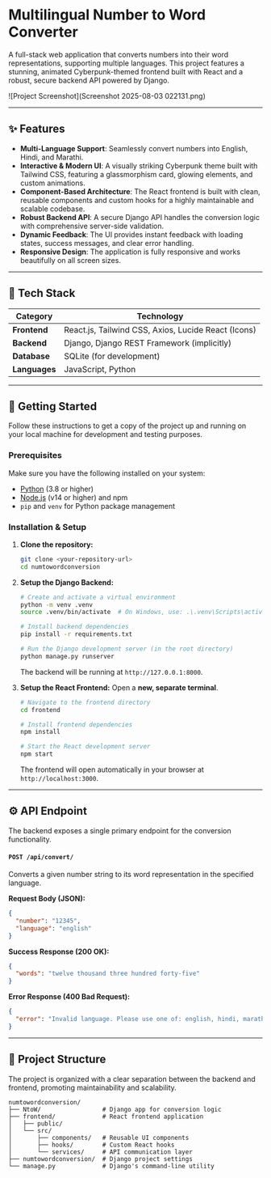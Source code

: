 # Multilingual Number to Word Converter

A full-stack web application that converts numbers into their word representations, supporting multiple languages. This project features a stunning, animated Cyberpunk-themed frontend built with React and a robust, secure backend API powered by Django.

![Project Screenshot](Screenshot 2025-08-03 022131.png)

---

## ✨ Features

- **Multi-Language Support**: Seamlessly convert numbers into English, Hindi, and Marathi.
- **Interactive & Modern UI**: A visually striking Cyberpunk theme built with Tailwind CSS, featuring a glassmorphism card, glowing elements, and custom animations.
- **Component-Based Architecture**: The React frontend is built with clean, reusable components and custom hooks for a highly maintainable and scalable codebase.
- **Robust Backend API**: A secure Django API handles the conversion logic with comprehensive server-side validation.
- **Dynamic Feedback**: The UI provides instant feedback with loading states, success messages, and clear error handling.
- **Responsive Design**: The application is fully responsive and works beautifully on all screen sizes.

---

## 🚀 Tech Stack

| Category      | Technology                                                              |
|---------------|-------------------------------------------------------------------------|
| **Frontend**  | React.js, Tailwind CSS, Axios, Lucide React (Icons)                     |
| **Backend**   | Django, Django REST Framework (implicitly)                              |
| **Database**  | SQLite (for development)                                                |
| **Languages** | JavaScript, Python                                                      |

---

## 🏁 Getting Started

Follow these instructions to get a copy of the project up and running on your local machine for development and testing purposes.

### Prerequisites

Make sure you have the following installed on your system:
- [Python](https://www.python.org/downloads/) (3.8 or higher)
- [Node.js](https://nodejs.org/) (v14 or higher) and npm
- `pip` and `venv` for Python package management

### Installation & Setup

1.  **Clone the repository:**
    ```sh
    git clone <your-repository-url>
    cd numtowordconversion
    ```

2.  **Setup the Django Backend:**
    ```sh
    # Create and activate a virtual environment
    python -m venv .venv
    source .venv/bin/activate  # On Windows, use: .\.venv\Scripts\activate

    # Install backend dependencies
    pip install -r requirements.txt

    # Run the Django development server (in the root directory)
    python manage.py runserver
    ```
    The backend will be running at `http://127.0.0.1:8000`.

3.  **Setup the React Frontend:**
    Open a **new, separate terminal**.
    ```sh
    # Navigate to the frontend directory
    cd frontend

    # Install frontend dependencies
    npm install

    # Start the React development server
    npm start
    ```
    The frontend will open automatically in your browser at `http://localhost:3000`.

---

## ⚙️ API Endpoint

The backend exposes a single primary endpoint for the conversion functionality.

#### `POST /api/convert/`

Converts a given number string to its word representation in the specified language.

**Request Body (JSON):**
```json
{
  "number": "12345",
  "language": "english"
}
```

**Success Response (200 OK):**
```json
{
  "words": "twelve thousand three hundred forty-five"
}
```

**Error Response (400 Bad Request):**
```json
{
  "error": "Invalid language. Please use one of: english, hindi, marathi."
}
```

---

## 📂 Project Structure

The project is organized with a clear separation between the backend and frontend, promoting maintainability and scalability.

```
numtowordconversion/
├── NtoW/                 # Django app for conversion logic
├── frontend/             # React frontend application
│   ├── public/
│   └── src/
│       ├── components/   # Reusable UI components
│       ├── hooks/        # Custom React hooks
│       └── services/     # API communication layer
├── numtowordconversion/  # Django project settings
└── manage.py             # Django's command-line utility
```